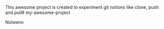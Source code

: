 This awesome project is created to experiment git notions like clone, push and pull# my-awesome-project

Nolwenn
